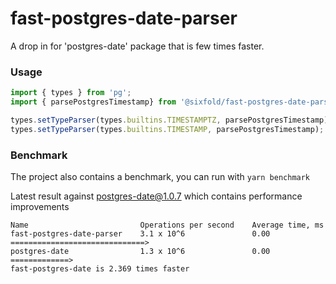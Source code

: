 # fast-postgres-date-parser

A drop in for 'postgres-date' package that is few times faster.

### Usage

```TypeScript
import { types } from 'pg';
import { parsePostgresTimestamp} from '@sixfold/fast-postgres-date-parser';

types.setTypeParser(types.builtins.TIMESTAMPTZ, parsePostgresTimestamp);
types.setTypeParser(types.builtins.TIMESTAMP, parsePostgresTimestamp);
```

### Benchmark

The project also contains a benchmark, you can run with `yarn benchmark`

Latest result against postgres-date@1.0.7 which contains performance improvements

```
Name                         Operations per second    Average time, ms
fast-postgres-date-parser    3.1 x 10^6               0.00                ==============================>
postgres-date                1.3 x 10^6               0.00                =============>
fast-postgres-date is 2.369 times faster
```
